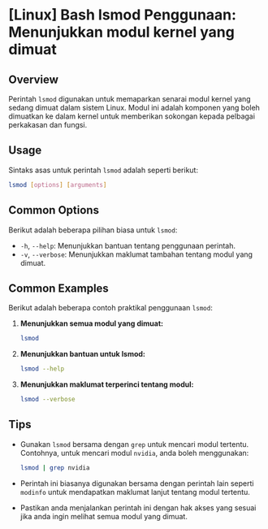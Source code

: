 # [Linux] Bash lsmod Penggunaan: Menunjukkan modul kernel yang dimuat

## Overview
Perintah `lsmod` digunakan untuk memaparkan senarai modul kernel yang sedang dimuat dalam sistem Linux. Modul ini adalah komponen yang boleh dimuatkan ke dalam kernel untuk memberikan sokongan kepada pelbagai perkakasan dan fungsi.

## Usage
Sintaks asas untuk perintah `lsmod` adalah seperti berikut:

```bash
lsmod [options] [arguments]
```

## Common Options
Berikut adalah beberapa pilihan biasa untuk `lsmod`:

- `-h`, `--help`: Menunjukkan bantuan tentang penggunaan perintah.
- `-v`, `--verbose`: Menunjukkan maklumat tambahan tentang modul yang dimuat.

## Common Examples
Berikut adalah beberapa contoh praktikal penggunaan `lsmod`:

1. **Menunjukkan semua modul yang dimuat:**

   ```bash
   lsmod
   ```

2. **Menunjukkan bantuan untuk lsmod:**

   ```bash
   lsmod --help
   ```

3. **Menunjukkan maklumat terperinci tentang modul:**

   ```bash
   lsmod --verbose
   ```

## Tips
- Gunakan `lsmod` bersama dengan `grep` untuk mencari modul tertentu. Contohnya, untuk mencari modul `nvidia`, anda boleh menggunakan:

  ```bash
  lsmod | grep nvidia
  ```

- Perintah ini biasanya digunakan bersama dengan perintah lain seperti `modinfo` untuk mendapatkan maklumat lanjut tentang modul tertentu.
- Pastikan anda menjalankan perintah ini dengan hak akses yang sesuai jika anda ingin melihat semua modul yang dimuat.